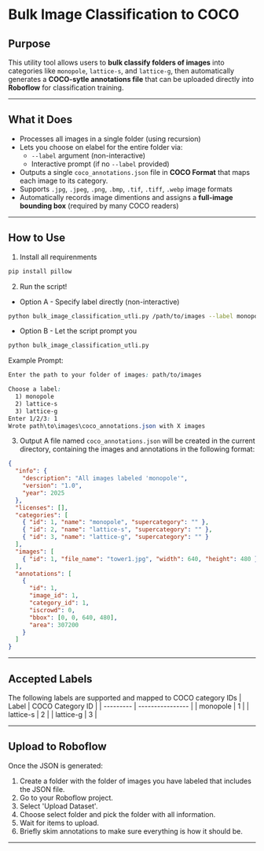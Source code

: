 # Bulk Image Classification to COCO

## Purpose
This utility tool allows users to **bulk classify folders of images** into categories like `monopole`, `lattice-s`, and `lattice-g`, then automatically generates a **COCO-sytle annotations file** that can be uploaded directly into **Roboflow** for classification training.

---

## What it Does
- Processes all images in a single folder (using recursion)
- Lets you choose on elabel for the entire folder via:
  - `--label` argument (non-interactive)
  - Interactive prompt (if no `--label` provided)
- Outputs a single `coco_annotations.json` file in **COCO Format** that maps each image to its category.
- Supports `.jpg`, `.jpeg`, `.png`, `.bmp`, `.tif`, `.tiff`, `.webp` image formats
- Automatically records image dimentions and assigns a  **full-image bounding box** (required by many COCO readers)

---

## How to Use
1. Install all requirenments
```bash
pip install pillow
```
2. Run the script!
- Option A - Specify label directly (non-interactive)
```bash
python bulk_image_classification_utli.py /path/to/images --label monopole --out /path/to/images/coco_annotations.json
```
- Option B - Let the script prompt you
```bash
python bulk_image_classification_utli.py 
```
Example Prompt:
```css
Enter the path to your folder of images: path/to/images

Choose a label:
  1) monopole
  2) lattice-s
  3) lattice-g
Enter 1/2/3: 1
Wrote path\to\images\coco_annotations.json with X images
```
3. Output
A file named `coco_annotations.json` will be created in the current directory, containing the images and annotations in the following format:

```json
{
  "info": {
    "description": "All images labeled 'monopole'",
    "version": "1.0",
    "year": 2025
  },
  "licenses": [],
  "categories": [
    { "id": 1, "name": "monopole", "supercategory": "" },
    { "id": 2, "name": "lattice-s", "supercategory": "" },
    { "id": 3, "name": "lattice-g", "supercategory": "" }
  ],
  "images": [
    { "id": 1, "file_name": "tower1.jpg", "width": 640, "height": 480 }
  ],
  "annotations": [
    {
      "id": 1,
      "image_id": 1,
      "category_id": 1,
      "iscrowd": 0,
      "bbox": [0, 0, 640, 480],
      "area": 307200
    }
  ]
}
```

---

## Accepted Labels
The following labels are supported and mapped to COCO category IDs
| Label     | COCO Category ID |
| --------- | ---------------- |
| monopole  | 1                |
| lattice-s | 2                |
| lattice-g | 3                |

---

## Upload to Roboflow
Once the JSON is generated:
1. Create a folder with the folder of images you have labeled that includes the JSON file.
2. Go to your Roboflow project.
3. Select 'Upload Dataset'.
4. Choose select folder and pick the folder with all information.
5. Wait for items to upload.
6. Briefly skim annotations to make sure everything is how it should be.

---